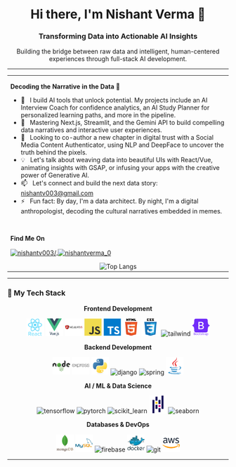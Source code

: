 <div align="center">

  <h1>Hi there, I'm Nishant Verma 👋</h1>
  
  <h3>Transforming Data into Actionable AI Insights</h3>
  
  <p>
    Building the bridge between raw data and intelligent, human-centered experiences through full-stack AI development. 
  </p>

</div>

---

<table>
  <tr>
    <td valign="top" width="60%">
      
**Decoding the Narrative in the Data** 💬

- 🔭 &nbsp; I build AI tools that unlock potential. My projects include an AI Interview Coach for confidence analytics, an AI Study Planner for personalized learning paths, and more in the pipeline.
- 🌱 &nbsp; Mastering Next.js, Streamlit, and the Gemini API to build compelling data narratives and interactive user experiences.
- 🤝 &nbsp; Looking to co-author a new chapter in digital trust with a Social Media Content Authenticator, using NLP and DeepFace to uncover the truth behind the pixels.
- 💡 &nbsp; Let's talk about weaving data into beautiful UIs with React/Vue, animating insights with GSAP, or infusing your apps with the creative power of Generative AI.
- 📫 &nbsp; Let's connect and build the next data story: nishantv003@gmail.com
- ⚡ &nbsp; Fun fact: By day, I'm a data architect. By night, I'm a digital anthropologist, decoding the cultural narratives embedded in memes.

<br>

**Find Me On**

<p align="left">
  <a href="https://linkedin.com/in/nishantv003/" target="blank">
    <img align="center" src="https://raw.githubusercontent.com/rahuldkjain/github-profile-readme-generator/master/src/images/icons/Social/linked-in-alt.svg" alt="nishantv003/" height="30" width="40" />
  </a>
  <a href="https://www.leetcode.com/nishantverma_0" target="blank">
    <img align="center" src="https://raw.githubusercontent.com/rahuldkjain/github-profile-readme-generator/master/src/images/icons/Social/leet-code.svg" alt="nishantverma_0" height="30" width="40" />
  </a>
</p>

   
      
<div align="center">

 
  <img src="https://github-readme-stats.vercel.app/api/top-langs/?username=nishantverma0&layout=compact&langs_count=8&theme=radical&hide_border=true" alt="Top Langs" />
  
</div>
    </td>
  </tr>
</table>

---

### 🚀 My Tech Stack

<div align="center">

**Frontend Development**
<p>
  <img src="https://raw.githubusercontent.com/devicons/devicon/master/icons/react/react-original-wordmark.svg" alt="react" width="40" height="40"/>
  <img src="https://raw.githubusercontent.com/devicons/devicon/master/icons/vuejs/vuejs-original-wordmark.svg" alt="vuejs" width="40" height="40"/>
  <img src="https://raw.githubusercontent.com/devicons/devicon/master/icons/angularjs/angularjs-original-wordmark.svg" alt="angularjs" width="40" height="40"/>
  <img src="https://raw.githubusercontent.com/devicons/devicon/master/icons/javascript/javascript-original.svg" alt="javascript" width="40" height="40"/>
  <img src="https://raw.githubusercontent.com/devicons/devicon/master/icons/typescript/typescript-original.svg" alt="typescript" width="40" height="40"/>
  <img src="https://raw.githubusercontent.com/devicons/devicon/master/icons/html5/html5-original-wordmark.svg" alt="html5" width="40" height="40"/>
  <img src="https://raw.githubusercontent.com/devicons/devicon/master/icons/css3/css3-original-wordmark.svg" alt="css3" width="40" height="40"/>
  <img src="https://www.vectorlogo.zone/logos/tailwindcss/tailwindcss-icon.svg" alt="tailwind" width="40" height="40"/>
  <img src="https://raw.githubusercontent.com/devicons/devicon/master/icons/bootstrap/bootstrap-plain-wordmark.svg" alt="bootstrap" width="40" height="40"/>
</p>

**Backend Development**
<p>
  <img src="https://raw.githubusercontent.com/devicons/devicon/master/icons/nodejs/nodejs-original-wordmark.svg" alt="nodejs" width="40" height="40"/>
  <img src="https://raw.githubusercontent.com/devicons/devicon/master/icons/express/express-original-wordmark.svg" alt="express" width="40" height="40"/>
  <img src="https://raw.githubusercontent.com/devicons/devicon/master/icons/python/python-original.svg" alt="python" width="40" height="40"/>
  <img src="https://cdn.worldvectorlogo.com/logos/django.svg" alt="django" width="40" height="40"/>
  <img src="https://www.vectorlogo.zone/logos/springio/springio-icon.svg" alt="spring" width="40" height="40"/>
  <img src="https://raw.githubusercontent.com/devicons/devicon/master/icons/java/java-original.svg" alt="java" width="40" height="40"/>
</p>

**AI / ML & Data Science**
<p>
  <img src="https://www.vectorlogo.zone/logos/tensorflow/tensorflow-icon.svg" alt="tensorflow" width="40" height="40"/>
  <img src="https://www.vectorlogo.zone/logos/pytorch/pytorch-icon.svg" alt="pytorch" width="40" height="40"/>
  <img src="https://upload.wikimedia.org/wikipedia/commons/0/05/Scikit_learn_logo_small.svg" alt="scikit_learn" width="40" height="40"/>
  <img src="https://raw.githubusercontent.com/devicons/devicon/2ae2a900d2f041da66e950e4d48052658d850630/icons/pandas/pandas-original.svg" alt="pandas" width="40" height="40"/>
  <img src="https://seaborn.pydata.org/_images/logo-mark-lightbg.svg" alt="seaborn" width="40" height="40"/>
</p>

**Databases & DevOps**
<p>
  <img src="https://raw.githubusercontent.com/devicons/devicon/master/icons/mongodb/mongodb-original-wordmark.svg" alt="mongodb" width="40" height="40"/>
  <img src="https://raw.githubusercontent.com/devicons/devicon/master/icons/mysql/mysql-original-wordmark.svg" alt="mysql" width="40" height="40"/>
  <img src="https://www.vectorlogo.zone/logos/firebase/firebase-icon.svg" alt="firebase" width="40" height="40"/>
  <img src="https://raw.githubusercontent.com/devicons/devicon/master/icons/docker/docker-original-wordmark.svg" alt="docker" width="40" height="40"/>
  <img src="https://www.vectorlogo.zone/logos/git-scm/git-scm-icon.svg" alt="git" width="40" height="40"/>
  <img src="https://raw.githubusercontent.com/devicons/devicon/master/icons/amazonwebservices/amazonwebservices-original-wordmark.svg" alt="aws" width="40" height="40"/>
</p>

</div>

---

